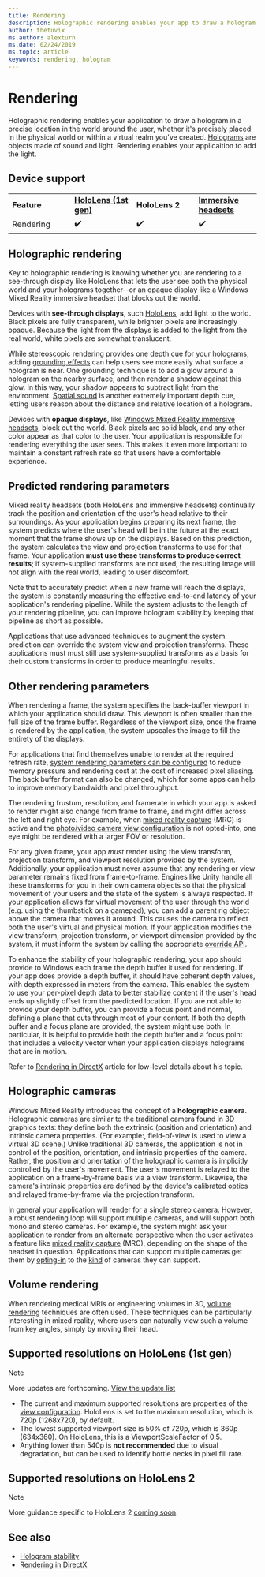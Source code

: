 ```yaml
---
title: Rendering
description: Holographic rendering enables your app to draw a hologram in a precise location in the world around the user, whether it's precisely placed in the physical world or within a virtual realm you've created.
author: thetuvix
ms.author: alexturn
ms.date: 02/24/2019
ms.topic: article
keywords: rendering, hologram
---
```




# Rendering

Holographic rendering enables your application to draw a hologram in a precise location in the world around the user, whether it's precisely placed in the physical world or within a virtual realm you've created. [Holograms](hologram.md) are objects made of sound and light. Rendering enables your applicaition to add the light.

## Device support

<table>
    <colgroup>
    <col width="25%" />
    <col width="25%" />
    <col width="25%" />
    <col width="25%" />
    </colgroup>
    <tr>
        <td><strong>Feature</strong></td>
        <td><a href="hololens-hardware-details.md"><strong>HoloLens (1st gen)</strong></a></td>
        <td><strong>HoloLens 2</strong></td>
        <td><a href="immersive-headset-hardware-details.md"><strong>Immersive headsets</strong></a></td>
    </tr>
     <tr>
        <td>Rendering</td>
        <td>✔️</td>
        <td>✔️</td>
        <td>✔️</td>
    </tr>
</table>

## Holographic rendering

Key to holographic rendering is knowing whether you are rendering to a see-through display like HoloLens that lets the user see both the physical world and your holograms together--or an opaque display like a Windows Mixed Reality immersive headset that blocks out the world.

Devices with **see-through displays**, such [HoloLens](hololens-hardware-details.md), add light to the world. Black pixels are fully transparent, while brighter pixels are increasingly opaque. Because the light from the displays is added to the light from the real world, white pixels are somewhat translucent.

While stereoscopic rendering provides one depth cue for your holograms, adding [grounding effects](interaction-fundamentals.md) can help users see more easily what surface a hologram is near. One grounding technique is to add a glow around a hologram on the nearby surface, and then render a shadow against this glow. In this way, your shadow appears to subtract light from the environment. [Spatial sound](spatial-sound.md) is another extremely important depth cue, letting users reason about the distance and relative location of a hologram.

Devices with **opaque displays**, like [Windows Mixed Reality immersive headsets](immersive-headset-hardware-details.md), block out the world. Black pixels are solid black, and any other color appear as that color to the user. Your application is responsible for rendering everything the user sees. This makes it even more important to maintain a constant refresh rate so that users have a comfortable experience.

## Predicted rendering parameters

Mixed reality headsets (both HoloLens and immersive headsets) continually track the position and orientation of the user's head relative to their surroundings. As your application begins preparing its next frame, the system predicts where the user's head will be in the future at the exact moment that the frame shows up on the displays. Based on this prediction, the system calculates the view and projection transforms to use for that frame. Your application **must use these transforms to produce correct results**; if system-supplied transforms are not used, the resulting image will not align with the real world, leading to user discomfort.

Note that to accurately predict when a new frame will reach the displays, the system is constantly measuring the effective end-to-end latency of your application's rendering pipeline. While the system adjusts to the length of your rendering pipeline, you can improve hologram stability by keeping that pipeline as short as possible.

Applications that use advanced techniques to augment the system prediction can override the system view and projection transforms. These applications must must still use system-supplied transforms as a basis for their custom transforms in order to produce meaningful results.

## Other rendering parameters

When rendering a frame, the system specifies the back-buffer viewport in which your application should draw. This viewport is often smaller than the full size of the frame buffer. Regardless of the viewport size, once the frame is rendered by the application, the system upscales the image to fill the entirety of the displays.

For applications that find themselves unable to render at the required refresh rate, [system rendering parameters can be configured](https://docs.microsoft.com/uwp/api/Windows.Graphics.Holographic.HolographicViewConfiguration#Windows_Graphics_Holographic_HolographicViewConfiguration) to reduce memory pressure and rendering cost at the cost of increased pixel aliasing. The back buffer format can also be changed, which for some apps can help to improve memory bandwidth and pixel throughput.

The rendering frustum, resolution, and framerate in which your app is asked to render might also change from frame to frame, and might differ across the left and right eye. For example, when [mixed reality capture](mixed-reality-capture.md) (MRC) is active and the [photo/video camera view configuration](https://docs.microsoft.com/uwp/api/Windows.Graphics.Holographic.HolographicViewConfigurationKind#Windows_Graphics_Holographic_HolographicViewConfigurationKind) is not opted-into, one eye might be rendered with a larger FOV or resolution.

For any given frame, your app *must* render using the view transform, projection transform, and viewport resolution provided by the system. Additionally, your application must never assume that any rendering or view parameter remains fixed from frame-to-frame. Engines like Unity handle all these transforms for you in their own camera objects so that the physical movement of your users and the state of the system is always respected. If your application allows for virtual movement of the user through the world (e.g. using the thumbstick on a gamepad), you can add a parent rig object above the camera that moves it around. This causes the camera to reflect both the user's virtual and physical motion. If your application modifies the view transform, projection transform, or viewport dimension provided by the system, it must inform the system by calling the appropriate [override API](https://docs.microsoft.com/uwp/api/Windows.Graphics.Holographic.HolographicCameraPose#Windows_Graphics_Holographic_HolographicCameraPose).

To enhance the stability of your holographic rendering, your app should provide to Windows each frame the depth buffer it used for rendering. If your app does provide a depth buffer, it should have coherent depth values, with depth expressed in meters from the camera. This enables the system to use your per-pixel depth data to better stabilize content if the user's head ends up slightly offset from the predicted location. If you are not able to provide your depth buffer, you can provide a focus point and normal, defining a plane that cuts through most of your content. If both the depth buffer and a focus plane are provided, the system might use both. In particular, it is helpful to provide both the depth buffer and a focus point that includes a velocity vector when your application displays holograms that are in motion.

Refer to [Rendering in DirectX](rendering-in-directx.md) article for low-level details about his topic.

## Holographic cameras

Windows Mixed Reality introduces the concept of a **holographic camera**. Holographic cameras are similar to the traditional camera found in 3D graphics texts: they define both the extrinsic (position and orientation) and intrinsic camera properties. (For example:, field-of-view is used to view a virtual 3D scene.) Unlike traditional 3D cameras, the application is not in control of the position, orientation, and intrinsic properties of the camera. Rather, the position and orientation of the holographic camera is implicitly controlled by the user's movement. The user's movement is relayed to the application on a frame-by-frame basis via a view transform. Likewise, the camera's intrinsic properties are defined by the device's calibrated optics and relayed frame-by-frame via the projection transform.

In general your application will render for a single stereo camera. However, a robust rendering loop will support multiple cameras, and will support both mono and stereo cameras. For example, the system might ask your application to render from an alternate perspective when the user activates a feature like [mixed reality capture](mixed-reality-capture.md) (MRC), depending on the shape of the headset in question. Applications that can support multiple cameras get them by [opting-in](https://docs.microsoft.com/uwp/api/Windows.Graphics.Holographic.HolographicViewConfiguration#Windows_Graphics_Holographic_HolographicViewConfiguration) to the [kind](https://docs.microsoft.com/uwp/api/Windows.Graphics.Holographic.HolographicViewConfigurationKind#Windows_Graphics_Holographic_HolographicViewConfigurationKind) of cameras they can support.

## Volume rendering

When rendering medical MRIs or engineering volumes in 3D, [volume rendering](volume-rendering.md) techniques are often used. These techniques can be particularly interesting in mixed reality, where users can naturally view such a volume from key angles, simply by moving their head.

## Supported resolutions on HoloLens (1st gen)
> [!NOTE]
> More updates are forthcoming. [View the update list](release-notes-april-2018.md)

* The current and maximum supported resolutions are properties of the [view configuration](https://docs.microsoft.com/uwp/api/Windows.Graphics.Holographic.HolographicViewConfiguration#Windows_Graphics_Holographic_HolographicViewConfiguration). HoloLens is set to the maximum resolution, which is 720p (1268x720), by default.
* The lowest supported viewport size is 50% of 720p, which is 360p (634x360). On HoloLens, this is a ViewportScaleFactor of 0.5.
* Anything lower than 540p is **not recommended** due to visual degradation, but can be used to identify bottle necks in pixel fill rate.

## Supported resolutions on HoloLens 2

> [!NOTE]
> More guidance specific to HoloLens 2 [coming soon](index.md#news-and-notes).


## See also
* [Hologram stability](hologram-stability.md)
* [Rendering in DirectX](rendering-in-directx.md)
